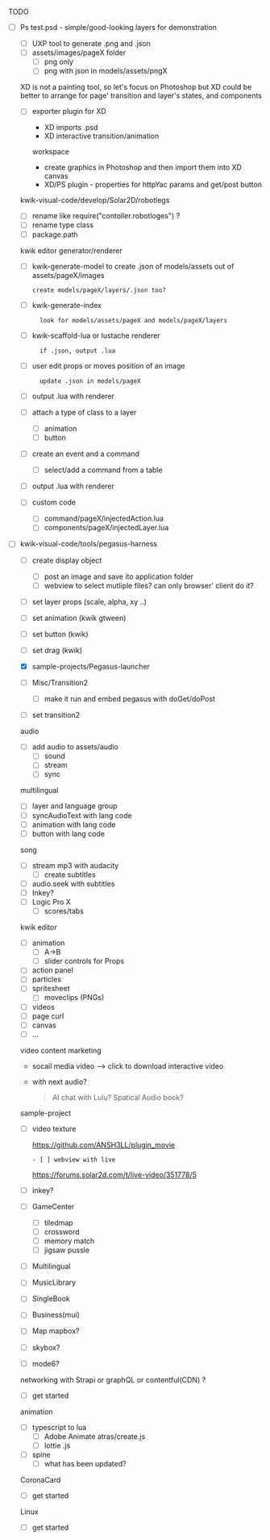 TODO

- [ ] Ps test.psd - simple/good-looking layers for demonstration
    - [ ] UXP tool to generate .png and .json
    - [ ] assets/images/pageX folder
        - [ ] png only
        - [ ] png with json in models/assets/pngX

    XD is not a painting tool, so let's focus on Photoshop but
    XD could be better to arrange for page' transition and layer's states, and components
    - [ ] exporter plugin for XD
      - XD imports .psd
      - XD interactive transition/animation

      workspace
       - create graphics in Photoshop and then import them into XD canvas
       -  XD/PS plugin - properties for httpYac params and get/post button

    kwik-visual-code/develop/Solar2D/robotlegs

    - [ ] rename like require("contoller.robotloges") ?
    - [ ] rename type class
    - [ ] package.path

    kwik editor generator/renderer

    - [ ] kwik-generate-model to create .json of models/assets out of assets/pageX/images

          create models/pageX/layers/.json too?

    - [ ] kwik-generate-index

            look for models/assets/pageX and models/pageX/layers

    - [ ] kwik-scaffold-lua or lustache renderer

            if .json, output .lua

    - [ ] user edit props or moves position of an image

            update .json in models/pageX

    - [ ] output .lua with renderer

    - [ ] attach a type of class to a layer
        - [ ] animation
        - [ ] button

    - [ ] create an event and a command
        - [ ] select/add a command from a table

    - [ ] output .lua with renderer

    - [ ] custom code
        - [ ] command/pageX/injectedAction.lua
        - [ ] components/pageX/injectedLayer.lua

- [ ] kwik-visual-code/tools/pegasus-harness

    - [ ] create display object
        - [ ] post an image and save ito application folder
        - [ ] webview to select mutliple files? can only browser' client do it?
    - [ ] set layer props (scale, alpha, xy ..)
    - [ ] set animation (kwik gtween)
    - [ ] set button (kwik)
    - [ ] set drag (kwik)
    - [x] sample-projects/Pegasus-launcher
    - [ ] Misc/Transition2

        - [ ] make it run and embed pegasus with doGet/doPost

    - [ ] set transition2


    audio
    - [ ] add audio to assets/audio
        - [ ] sound
        - [ ] stream
        - [ ] sync

    multilingual
    - [ ] layer and language group
    - [ ] syncAudioText with lang code
    - [ ] animation with lang code
    - [ ] button with lang code

    song
    - [ ] stream mp3 with audacity
        - [ ] create subtitles
    - [ ] audio.seek with subtitles
    - [ ] Inkey?
    - [ ] Logic Pro X
        - [ ] scores/tabs

    kwik editor
    - [ ] animation
        - [ ] A->B
        - [ ] slider controls for Props
    - [ ] action panel
    - [ ] particles
    - [ ] spritesheet
        - [ ] moveclips (PNGs)
    - [ ] videos
    - [ ] page curl
    - [ ] canvas
    - [ ] ...

    video content marketing

    - socail media video --> click to download interactive video
    - with next audio?

       > AI chat with Lulu? Spatical Audio book?

    sample-project

    - [ ] video texture

      https://github.com/ANSH3LL/plugin_movie

          - [ ] webview with live

        https://forums.solar2d.com/t/live-video/351778/5

    - [ ] inkey?

    - [ ] GameCenter
        - [ ] tiledmap
        - [ ] crossword
        - [ ] memory match
        - [ ] jigsaw pussle
    - [ ] Multilingual
    - [ ] MusicLibrary
    - [ ] SingleBook
    - [ ] Business(mui)
    - [ ] Map mapbox?
    - [ ] skybox?
    - [ ] mode6?

    networking with Strapi or graphQL or contentful(CDN) ?
    - [ ] get started

    animation
    - [ ] typescript to lua
        - [ ] Adobe Animate atras/create.js
        - [ ] lottie .js
    - [ ] spine
        - [ ] what has been updated?

    CoronaCard
    - [ ] get started

    Linux
   - [ ] get started
